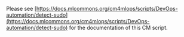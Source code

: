 Please see [https://docs.mlcommons.org/cm4mlops/scripts/DevOps-automation/detect-sudo](https://docs.mlcommons.org/cm4mlops/scripts/DevOps-automation/detect-sudo) for the documentation of this CM script.
